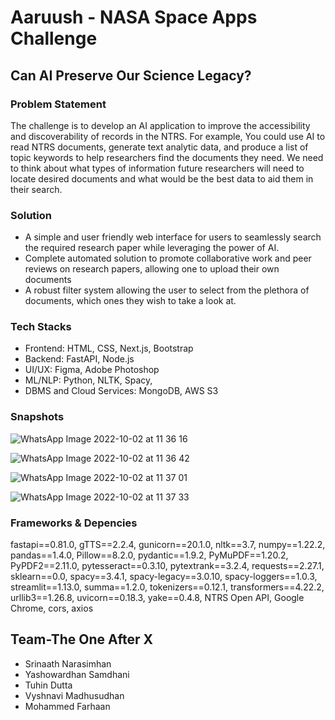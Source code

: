 # Aaruush - NASA Space Apps Challenge

## Can AI Preserve Our Science Legacy?

### Problem Statement
The challenge is to develop an AI application to improve the accessibility and discoverability of records in the NTRS. For example, You could use AI to read NTRS documents, generate text analytic data, and produce a list of topic keywords to help researchers find the documents they need. We need to think about what types of information future researchers will need to locate desired documents and what would be the best data to aid them in their search.

### Solution
* A simple and user friendly web interface for users to seamlessly search the required research paper while leveraging the power of AI.
* Complete automated solution to promote collaborative work and peer reviews on research papers, allowing one to upload their own documents
* A robust filter system allowing the user to select from the plethora of documents, which ones they wish to take a look at.

### Tech Stacks
* Frontend: HTML, CSS, Next.js, Bootstrap
* Backend: FastAPI, Node.js
* UI/UX: Figma, Adobe Photoshop
* ML/NLP: Python, NLTK, Spacy,
* DBMS and Cloud Services: MongoDB, AWS S3

### Snapshots

![WhatsApp Image 2022-10-02 at 11 36 16](https://user-images.githubusercontent.com/53876196/193440476-e36459b2-9555-48ef-b283-8cbfaf5aad68.jpeg)

![WhatsApp Image 2022-10-02 at 11 36 42](https://user-images.githubusercontent.com/53876196/193440504-53558f93-1e00-4ec8-934e-88a6d9f00e2b.jpeg)

![WhatsApp Image 2022-10-02 at 11 37 01](https://user-images.githubusercontent.com/53876196/193440506-10e5cb5e-c262-4c8f-9ae5-d6e8d874da40.jpeg)

![WhatsApp Image 2022-10-02 at 11 37 33](https://user-images.githubusercontent.com/53876196/193440507-edbd9c53-d1b8-46b9-9d90-81919d813c07.jpeg)

### Frameworks & Depencies
fastapi==0.81.0,
gTTS==2.2.4,
gunicorn==20.1.0,
nltk==3.7,
numpy==1.22.2,
pandas==1.4.0,
Pillow==8.2.0,
pydantic==1.9.2,
PyMuPDF==1.20.2,
PyPDF2==2.11.0,
pytesseract==0.3.10,
pytextrank==3.2.4,
requests==2.27.1,
sklearn==0.0,
spacy==3.4.1,
spacy-legacy==3.0.10,
spacy-loggers==1.0.3,
streamlit==1.13.0,
summa==1.2.0,
tokenizers==0.12.1,
transformers==4.22.2,
urllib3==1.26.8,
uvicorn==0.18.3,
yake==0.4.8,
NTRS Open API,
Google Chrome,
cors, axios

## Team-The One After X
* Srinaath Narasimhan
* Yashowardhan Samdhani 
* Tuhin Dutta 
* Vyshnavi Madhusudhan 
* Mohammed Farhaan
